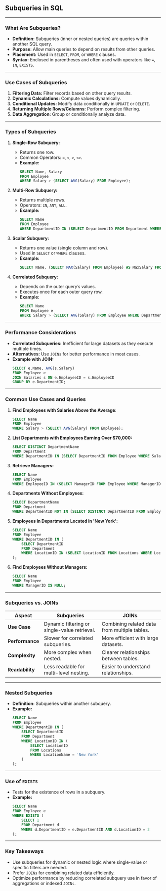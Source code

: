 ## Subqueries in SQL

---

### **What Are Subqueries?**

- **Definition:** Subqueries (inner or nested queries) are queries within another SQL query.
- **Purpose:** Allow main queries to depend on results from other queries.
- **Placement:** Used in `SELECT`, `FROM`, or `WHERE` clauses.
- **Syntax:** Enclosed in parentheses and often used with operators like `=`, `IN`, `EXISTS`.

---

### **Use Cases of Subqueries**

1. **Filtering Data:** Filter records based on other query results.
2. **Dynamic Calculations:** Compute values dynamically.
3. **Conditional Updates:** Modify data conditionally in `UPDATE` or `DELETE`.
4. **Returning Multiple Rows/Columns:** Perform complex filtering.
5. **Data Aggregation:** Group or conditionally analyze data.

---

### **Types of Subqueries**

1. **Single-Row Subquery:**

   - Returns one row.
   - Common Operators: `=`, `<`, `>`, `<>`.
   - **Example:**
     ```sql
     SELECT Name, Salary
     FROM Employee
     WHERE Salary > (SELECT AVG(Salary) FROM Employee);
     ```

2. **Multi-Row Subquery:**

   - Returns multiple rows.
   - Operators: `IN`, `ANY`, `ALL`.
   - **Example:**
     ```sql
     SELECT Name
     FROM Employee
     WHERE DepartmentID IN (SELECT DepartmentID FROM Department WHERE LocationID = 2);
     ```

3. **Scalar Subquery:**

   - Returns one value (single column and row).
   - Used in `SELECT` or `WHERE` clauses.
   - **Example:**
     ```sql
     SELECT Name, (SELECT MAX(Salary) FROM Employee) AS MaxSalary FROM Employee;
     ```

4. **Correlated Subquery:**
   - Depends on the outer query’s values.
   - Executes once for each outer query row.
   - **Example:**
     ```sql
     SELECT Name
     FROM Employee e
     WHERE Salary > (SELECT AVG(Salary) FROM Employee WHERE DepartmentID = e.DepartmentID);
     ```

---

### **Performance Considerations**

- **Correlated Subqueries:** Inefficient for large datasets as they execute multiple times.
- **Alternatives:** Use `JOINs` for better performance in most cases.
- **Example with JOIN:**
  ```sql
  SELECT e.Name, AVG(s.Salary)
  FROM Employee e
  JOIN Salaries s ON e.EmployeeID = s.EmployeeID
  GROUP BY e.DepartmentID;
  ```

---

### **Common Use Cases and Queries**

1. **Find Employees with Salaries Above the Average:**

   ```sql
   SELECT Name
   FROM Employee
   WHERE Salary > (SELECT AVG(Salary) FROM Employee);
   ```

2. **List Departments with Employees Earning Over $70,000:**

   ```sql
   SELECT DISTINCT DepartmentName
   FROM Department
   WHERE DepartmentID IN (SELECT DepartmentID FROM Employee WHERE Salary > 70000);
   ```

3. **Retrieve Managers:**

   ```sql
   SELECT Name
   FROM Employee
   WHERE EmployeeID IN (SELECT ManagerID FROM Employee WHERE ManagerID IS NOT NULL);
   ```

4. **Departments Without Employees:**

   ```sql
   SELECT DepartmentName
   FROM Department
   WHERE DepartmentID NOT IN (SELECT DISTINCT DepartmentID FROM Employee);
   ```

5. **Employees in Departments Located in 'New York':**

   ```sql
   SELECT Name
   FROM Employee
   WHERE DepartmentID IN (
       SELECT DepartmentID
       FROM Department
       WHERE LocationID IN (SELECT LocationID FROM Locations WHERE LocationName = 'New York')
   );
   ```

6. **Find Employees Without Managers:**
   ```sql
   SELECT Name
   FROM Employee
   WHERE ManagerID IS NULL;
   ```

---

### **Subqueries vs. JOINs**

| **Aspect**      | **Subqueries**                               | **JOINs**                                    |
| --------------- | -------------------------------------------- | -------------------------------------------- |
| **Use Case**    | Dynamic filtering or single-value retrieval. | Combining related data from multiple tables. |
| **Performance** | Slower for correlated subqueries.            | More efficient with large datasets.          |
| **Complexity**  | More complex when nested.                    | Clearer relationships between tables.        |
| **Readability** | Less readable for multi-level nesting.       | Easier to understand relationships.          |

---

### **Nested Subqueries**

- **Definition:** Subqueries within another subquery.
- **Example:**
  ```sql
  SELECT Name
  FROM Employee
  WHERE DepartmentID IN (
      SELECT DepartmentID
      FROM Department
      WHERE LocationID IN (
          SELECT LocationID
          FROM Locations
          WHERE LocationName = 'New York'
      )
  );
  ```

---

### **Use of `EXISTS`**

- Tests for the existence of rows in a subquery.
- **Example:**
  ```sql
  SELECT Name
  FROM Employee e
  WHERE EXISTS (
      SELECT 1
      FROM Department d
      WHERE d.DepartmentID = e.DepartmentID AND d.LocationID = 3
  );
  ```

---

### **Key Takeaways**

- Use subqueries for dynamic or nested logic where single-value or specific filters are needed.
- Prefer `JOINs` for combining related data efficiently.
- Optimize performance by reducing correlated subquery use in favor of aggregations or indexed `JOINs`.

